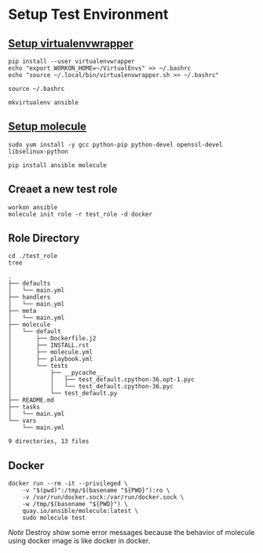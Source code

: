 # Setup Test Environment

## [Setup virtualenvwrapper](../tools/virtualenvwrapper.md)
```
pip install --user virtualenvwrapper
echo "export WORKON_HOME=~/VirtualEnvs" >> ~/.bashrc
echo "source ~/.local/bin/virtualenvwrapper.sh >> ~/.bashrc"

source ~/.bashrc

mkvirtualenv ansible

```

## [Setup molecule](./install.md)
```
sudo yum install -y gcc python-pip python-devel openssl-devel libselinux-python

pip install ansible molecule
```

## Creaet a new test role
```
workon ansible
molecule init role -r test_role -d docker
```

## Role Directory
```
cd ./test_role
tree

.
├── defaults
│   └── main.yml
├── handlers
│   └── main.yml
├── meta
│   └── main.yml
├── molecule
│   └── default
│       ├── Dockerfile.j2
│       ├── INSTALL.rst
│       ├── molecule.yml
│       ├── playbook.yml
│       └── tests
│           ├── __pycache__
│           │   ├── test_default.cpython-36.opt-1.pyc
│           │   └── test_default.cpython-36.pyc
│           └── test_default.py
├── README.md
├── tasks
│   └── main.yml
└── vars
    └── main.yml

9 directories, 13 files

```


## Docker
```
docker run --rm -it --privileged \
    -v "$(pwd)":/tmp/$(basename "${PWD}"):ro \
    -v /var/run/docker.sock:/var/run/docker.sock \
    -w /tmp/$(basename "${PWD}") \
    quay.io/ansible/molecule:latest \
    sudo molecule test
```
*Note* Destroy show some error messages because the behavior of molecule using docker image is like docker in docker.
## 